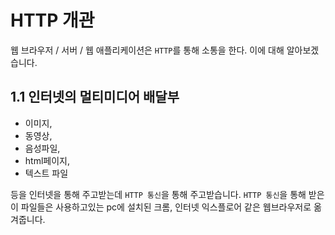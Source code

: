 # HTTP 개관

웹 브라우저 / 서버 / 웹 애플리케이션은 `HTTP`를 통해 소통을 한다. 이에 대해 알아보겠습니다.

## 1.1 인터넷의 멀티미디어 배달부 

- 이미지, 
- 동영상, 
- 음성파일, 
- html페이지, 
- 텍스트 파일 

등을 인터넷을 통해 주고받는데 `HTTP 통신`을 통해 주고받습니다. 
`HTTP 통신`을 통해 받은 이 파일들은 사용하고있는 pc에 설치된 크롬, 인터넷 익스플로어 같은 웹브라우저로 옮겨줍니다. 